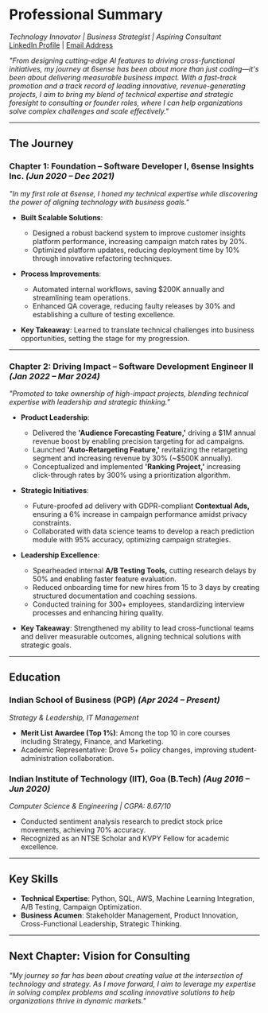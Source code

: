 # Professional Summary
*Technology Innovator | Business Strategist | Aspiring Consultant*  
[LinkedIn Profile](#) | [Email Address](mailto:#)  

*"From designing cutting-edge AI features to driving cross-functional initiatives, my journey at 6sense has been about more than just coding—it's been about delivering measurable business impact. With a fast-track promotion and a track record of leading innovative, revenue-generating projects, I aim to bring my blend of technical expertise and strategic foresight to consulting or founder roles, where I can help organizations solve complex challenges and scale effectively."*

---


## **The Journey**

### **Chapter 1: Foundation – Software Developer I, 6sense Insights Inc.** *(Jun 2020 – Dec 2021)*  
*"In my first role at 6sense, I honed my technical expertise while discovering the power of aligning technology with business goals."*

- **Built Scalable Solutions**:  
  - Designed a robust backend system to improve customer insights platform performance, increasing campaign match rates by 20%.  
  - Optimized platform updates, reducing deployment time by 10% through innovative refactoring techniques.

- **Process Improvements**:  
  - Automated internal workflows, saving $200K annually and streamlining team operations.  
  - Enhanced QA coverage, reducing faulty releases by 30% and establishing a culture of testing excellence.

- **Key Takeaway**: Learned to translate technical challenges into business opportunities, setting the stage for my progression.

---

### **Chapter 2: Driving Impact – Software Development Engineer II** *(Jan 2022 – Mar 2024)*  
*"Promoted to take ownership of high-impact projects, blending technical expertise with leadership and strategic thinking."*

- **Product Leadership**:  
  - Delivered the **'Audience Forecasting Feature,'** driving a $1M annual revenue boost by enabling precision targeting for ad campaigns.  
  - Launched **'Auto-Retargeting Feature,'** revitalizing the retargeting segment and increasing revenue by 30% (~$500K annually).  
  - Conceptualized and implemented **'Ranking Project,'** increasing click-through rates by 300% using a prioritization algorithm.  

- **Strategic Initiatives**:  
  - Future-proofed ad delivery with GDPR-compliant **Contextual Ads,** ensuring a 6% increase in campaign performance amidst privacy constraints.  
  - Collaborated with data science teams to develop a reach prediction module with 95% accuracy, optimizing campaign strategies.

- **Leadership Excellence**:  
  - Spearheaded internal **A/B Testing Tools,** cutting research delays by 50% and enabling faster feature evaluation.  
  - Reduced onboarding time for new hires from 15 to 3 days by creating structured documentation and coaching sessions.  
  - Conducted training for 300+ employees, standardizing interview processes and enhancing hiring quality.

- **Key Takeaway**: Strengthened my ability to lead cross-functional teams and deliver measurable outcomes, aligning technical solutions with strategic goals.

---

## **Education**  
### **Indian School of Business (PGP)** *(Apr 2024 – Present)*  
*Strategy & Leadership, IT Management*  
- **Merit List Awardee (Top 1%)**: Among the top 10 in core courses including Strategy, Finance, and Marketing.  
- Academic Representative: Drove 5+ policy changes, improving student-administration collaboration.  

### **Indian Institute of Technology (IIT), Goa (B.Tech)** *(Aug 2016 – Jun 2020)*  
*Computer Science & Engineering | CGPA: 8.67/10*  
- Conducted sentiment analysis research to predict stock price movements, achieving 70% accuracy.  
- Recognized as an NTSE Scholar and KVPY Fellow for academic excellence.  

---

## **Key Skills**  
- **Technical Expertise**: Python, SQL, AWS, Machine Learning Integration, A/B Testing, Campaign Optimization.  
- **Business Acumen**: Stakeholder Management, Product Innovation, Cross-Functional Leadership, Strategic Thinking.  

---

## **Next Chapter: Vision for Consulting**  
*"My journey so far has been about creating value at the intersection of technology and strategy. As I move forward, I aim to leverage my expertise in solving complex problems and scaling innovative solutions to help organizations thrive in dynamic markets."*


